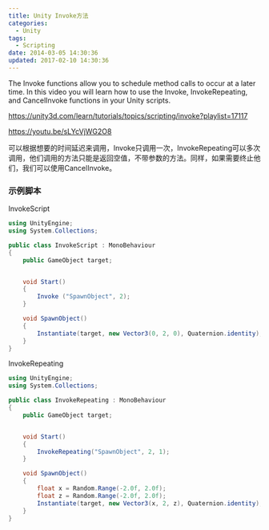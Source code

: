 ```yaml
---
title: Unity Invoke方法
categories:
  - Unity
tags:
  - Scripting
date: 2014-03-05 14:30:36
updated: 2017-02-10 14:30:36
---
```


The Invoke functions allow you to schedule method calls to occur at a later time. In this video you will learn how to use the Invoke, InvokeRepeating, and CancelInvoke functions in your Unity scripts.

https://unity3d.com/learn/tutorials/topics/scripting/invoke?playlist=17117

https://youtu.be/sLYcVjWG2O8

可以根据想要的时间延迟来调用，Invoke只调用一次，InvokeRepeating可以多次调用，他们调用的方法只能是返回空值，不带参数的方法。同样，如果需要终止他们，我们可以使用CancelInvoke。
<!--more-->

### 示例脚本

InvokeScript

```cs
using UnityEngine;
using System.Collections;

public class InvokeScript : MonoBehaviour
{
    public GameObject target;


    void Start()
    {
        Invoke ("SpawnObject", 2);
    }

    void SpawnObject()
    {
        Instantiate(target, new Vector3(0, 2, 0), Quaternion.identity);
    }
}
```

InvokeRepeating

```cs
using UnityEngine;
using System.Collections;

public class InvokeRepeating : MonoBehaviour
{
    public GameObject target;


    void Start()
    {
        InvokeRepeating("SpawnObject", 2, 1);
    }

    void SpawnObject()
    {
        float x = Random.Range(-2.0f, 2.0f);
        float z = Random.Range(-2.0f, 2.0f);
        Instantiate(target, new Vector3(x, 2, z), Quaternion.identity);
    }
}
```